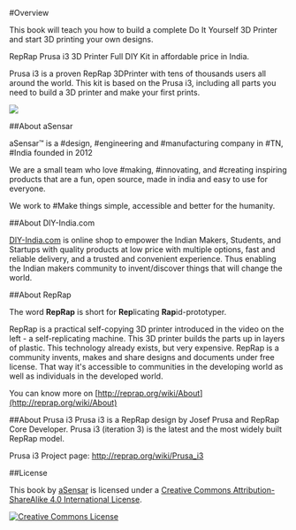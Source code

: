 #Overview 

This book will teach you how to build a complete Do It Yourself 3D Printer and start 3D  printing your own designs. 

RepRap Prusa i3 3D Printer Full DIY Kit in affordable price in India.

Prusa i3 is a proven RepRap 3DPrinter with tens of thousands users all around the world. This kit is based on the Prusa i3, including all parts you need to build a 3D printer and make your first prints.


![](https://www.diy-india.com/shop/232-thickbox_default/reprap-prusa-i3-3d-printer-full-diy-kit.jpg)

##About aSensar

aSensar™ is a #design, #engineering and #manufacturing company in #TN, #India founded in 2012

We are a small team who love #making, #innovating, and #creating inspiring products that are a fun, open source, made in india and easy to use for everyone.

We work to #Make things simple, accessible and better for the humanity. 

##About DIY-India.com

[DIY-India.com](https://www.diy-india.com) is online shop to empower the Indian Makers, Students, and Startups with quality products at low price with multiple options, fast and reliable delivery, and a trusted and convenient experience. Thus enabling the Indian makers community to invent/discover things that will change the world.

##About RepRap 

The word **RepRap** is short for **Rep**licating **Rap**id-prototyper. 

RepRap is a practical self-copying 3D printer introduced in the video on the left - a self-replicating machine. This 3D printer builds the parts up in layers of plastic. This technology already exists, but very expensive. RepRap is a community invents, makes and share designs and documents under free license. That way it's accessible to communities in the developing world as well as individuals in the developed world. 

You can know more on [http://reprap.org/wiki/About](http://reprap.org/wiki/About)

##About Prusa i3
Prusa i3 is a RepRap design by Josef Prusa and RepRap Core Developer. Prusa i3 (iteration 3) is the latest and the most widely built RepRap model. 

Prusa i3 Project page: http://reprap.org/wiki/Prusa_i3

##License

<span xmlns:dct="http://purl.org/dc/terms/" property="dct:title">This book</span> by <a xmlns:cc="http://creativecommons.org/ns#" href="https://www.asensar.com" property="cc:attributionName" rel="cc:attributionURL">aSensar</a> is licensed under a <a rel="license" href="http://creativecommons.org/licenses/by-sa/4.0/">Creative Commons Attribution-ShareAlike 4.0 International License</a>.

<a rel="license" href="http://creativecommons.org/licenses/by-sa/4.0/"><img alt="Creative Commons License" style="border-width:0" src="https://i.creativecommons.org/l/by-sa/4.0/88x31.png" /></a><br />